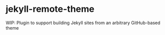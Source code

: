 # jekyll-remote-theme
WIP: Plugin to support building Jekyll sites from an arbitrary GitHub-based theme
